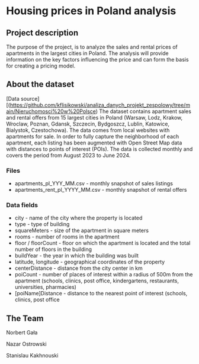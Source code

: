 # Housing prices in Poland analysis

## Project description
The purpose of the project, is to analyze the sales and rental prices of apartments in the largest cities in Poland. The analysis will provide information on the key factors influencing the price and can form the basis for creating a pricing model.


## About the dataset
[Data source][(https://github.com/kflisikowski/analiza_danych_projekt_zespolowy/tree/main/Nieruchomosci%20w%20Polsce)
The dataset contains apartment sales and rental offers from 15 largest cities in Poland (Warsaw, Lodz, Krakow, Wroclaw, Poznan, Gdansk, Szczecin, Bydgoszcz, Lublin, Katowice, Bialystok, Czestochowa). The data comes from local websites with apartments for sale. In order to fully capture the neighborhood of each apartment, each listing has been augmented with Open Street Map data with distances to points of interest (POIs). The data is collected monthly and covers the period from August 2023 to June 2024.

### Files
- apartments_pl_YYY_MM.csv - monthly snapshot of sales listings
- apartments_rent_pl_YYYY_MM.csv - monthly snapshot of rental offers
### Data fields
- city - name of the city where the property is located
- type - type of building
- squareMeters - size of the apartment in square meters
- rooms - number of rooms in the apartment
- floor / floorCount - floor on which the apartment is located and the total number of floors in the building
- buildYear - the year in which the building was built
- latitude, longitude - geographical coordinates of the property
- centerDistance - distance from the city center in km
- poiCount - number of places of interest within a radius of 500m from the apartment (schools, clinics, post office, kindergartens, restaurants, universities, pharmacies)
- [poiName]Distance - distance to the nearest point of interest (schools, clinics, post office

## The Team

Norbert Gała

Nazar Ostrowski

Stanislau Kakhnouski

